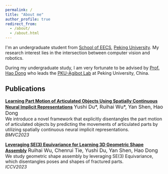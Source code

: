 ```yaml
---
permalink: /
title: "About me"
author_profile: true
redirect_from: 
  - /about/
  - /about.html
---
```


I'm an undergraduate student from [School of EECS](https://eecs.pku.edu.cn/), [Peking University](https://www.pku.edu.cn/). My research interest lies in the intersection between computer vision and robotics.

During my undergraduate study, I am very fortunate to be advised by [Prof. Hao Dong]([https://www.XXX.com/](https://zsdonghao.github.io/)) who leads the [PKU-Agibot Lab](https://zsdonghao.github.io/#lab) at Peking University, China.

Publications
------
[**Learning Part Motion of Articulated Objects Using Spatially Continuous Neural Implicit Representations**](https://yushi-du.github.io/PartMotion/)
<font size=3>Yushi Du*, Ruihai Wu*, Yan Shen, Hao Dong<br></font>
We introduce a novel framework that explicitly disentangles the part motion of articulated objects by predicting the movements of articulated parts by utilizing spatially continuous neural implicit representations.<br>
_BMVC2023_

[**Leveraging SE(3) Equivariance for Learning 3D Geometric Shape Assembly**](https://arxiv.org/abs/2309.06810)
<font size=3>Ruihai Wu, Chenrui Tie, Yushi Du, Yan Shen, Hao Dong<br></font>
We study geometric shape assembly by leveraging SE(3) Equivariance, which disentangles poses and shapes of fractured parts.<br>
_ICCV2023_
